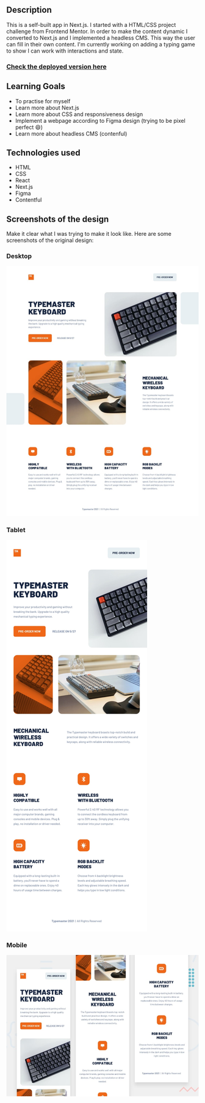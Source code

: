 ## Description
This is a self-built app in Next.js. I started with a HTML/CSS project challenge from Frontend Mentor. In order to make the content dynamic I converted to Next.js and I implemented a headless CMS. This way the user can fill in their own content. I'm currently working on adding a typing game to show I can work with interactions and state.  

### [Check the deployed version here](https://type-master-nextjs-9rphs7nji-jamieflower.vercel.app/) 

## Learning Goals
- To practise for myself
- Learn more about Next.js
- Learn more about CSS and responsiveness design
- Implement a webpage according to Figma design (trying to be pixel perfect 😄)
- Learn more about headless CMS (contenful)

## Technologies used
- HTML
- CSS
- React
- Next.js
- Figma
- Contentful

## Screenshots of the design
Make it clear what I was trying to make it look like. Here are some screenshots of the original design:

### Desktop
![desktop](./public/static/assets/github/desktop.jpg)

### Tablet
![tablet](./public/static/assets/github/tablet.jpg)

### Mobile
![mobile](./public/static/assets/github/mobile.jpg)
